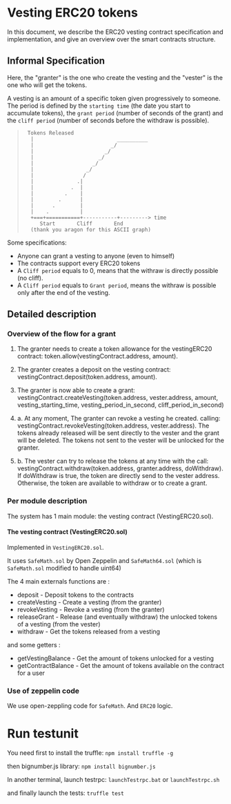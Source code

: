 # Vesting ERC20 tokens
In this document, we describe the ERC20 vesting contract specification and implementation,
and give an overview over the smart contracts structure.


## Informal Specification
Here, the "granter" is the one who create the vesting and the "vester" is the one who will get the tokens.

A vesting is an amount of a specific token given progressively to someone. The period is defined by the `starting time` (the date you start to accumulate tokens), the `grant period` (number of seconds of the grant) and the `cliff period` (number of seconds before the withdraw is possible).

> ```
>  Tokens Released
>   |                           __________ 	
>   |                         _/ 				
>   |                       _/  
>   |                     _/
>   |                   _/
>   |                 _/
>   |                /
>   |              .|
>   |            .  |
>   |          .    |
>   |        .      |
>   |      .        |
>   |    .          |
>   +===+===========+-----------+---------> time
>      Start       Cliff       End
>	(thank you aragon for this ASCII graph)
> ```

Some specifications:
- Anyone can grant a vesting to anyone (even to himself)
- The contracts support every ERC20 tokens
- A `Cliff period` equals to 0, means that the withraw is directly possible (no cliff).
- A `Cliff period` equals to `Grant period`, means the withraw is possible only after the end of the vesting.


## Detailed description

### Overview of the flow for a grant
1. The granter needs to create a token allowance for the vestingERC20 contract: token.allow(vestingContract.address, amount).

2. The granter creates a deposit on the vesting contract: vestingContract.deposit(token.address, amount).

3. The granter is now able to create a grant: vestingContract.createVesting(token.address, vester.address, amount, vesting_starting_time, vesting_period_in_second, cliff_period_in_second)

4. a. At any moment, The granter can revoke a vesting he created. calling: vestingContract.revokeVesting(token.address, vester.address). The tokens already released will be sent directly to the vester and the grant will be deleted. The tokens not sent to the vester will be unlocked for the granter.

4. b. The vester can try to release the tokens at any time with the call: vestingContract.withdraw(token.address, granter.address, doWithdraw). If doWithdraw is true, the token are directly send to the vester address. Otherwise, the token are available to withdraw or to create a grant.


### Per module description
The system has 1 main module: the vesting contract (VestingERC20.sol).


#### The vesting contract (VestingERC20.sol)
Implemented in `VestingERC20.sol`. 

It uses `SafeMath.sol` by Open Zeppelin and `SafeMath64.sol` (which is `SafeMath.sol` modified to handle uint64)

The 4 main externals functions are :
- deposit - Deposit tokens to the contracts
- createVesting - Create a vesting (from the granter)
- revokeVesting - Revoke a vesting (from the granter)
- releaseGrant - Release (and eventually withdraw) the unlocked tokens of a vesting (from the vester) 
- withdraw - Get the tokens released from a vesting

and some getters :
- getVestingBalance - Get the amount of tokens unlocked for a vesting
- getContractBalance - Get the amount of tokens available on the contract for a user


### Use of zeppelin code
We use open-zeppling code for `SafeMath`. And `ERC20` logic.

# Run testunit
You need first to install the truffle: 
`npm install truffle -g`

then bignumber.js library: 
`npm install bignumber.js`

In another terminal, launch testrpc:
`launchTestrpc.bat` or `launchTestrpc.sh`

and finally launch the tests: 
`truffle test`
